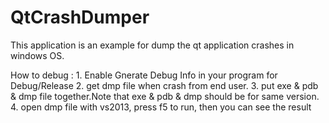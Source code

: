 # QtCrashDumper
This application is an example for dump the qt application crashes in windows OS. 

How to debug :
	1. Enable Gnerate Debug Info in your program for Debug/Release
	2. get dmp file when crash from end user.
	3. put exe & pdb & dmp file together.Note that exe & pdb & dmp should be for same version.
	4. open dmp file with vs2013, press f5 to run, then you can see the result




